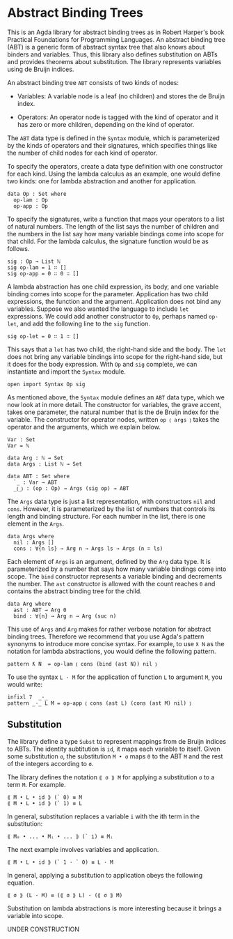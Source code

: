 # Abstract Binding Trees

This is an Agda library for abstract binding trees as in Robert
Harper's book Practical Foundations for Programming Languages.  An
abstract binding tree (ABT) is a generic form of abstract syntax tree
that also knows about binders and variables. Thus, this library also
defines substitution on ABTs and provides theorems about substitution.
The library represents variables using de Bruijn indices.

An abstract binding tree `ABT` consists of two kinds of nodes:

* Variables: A variable node is a leaf (no children) and stores the de
  Bruijn index.
  
* Operators: An operator node is tagged with the kind of operator and
  it has zero or more children, depending on the kind of operator.

The `ABT` data type is defined in the `Syntax` module, which is
parameterized by the kinds of operators and their signatures, which
specifies things like the number of child nodes for each kind of
operator.

To specify the operators, create a data type definition with one
constructor for each kind. Using the lambda calculus as an example,
one would define two kinds: one for lambda abstraction and another for
application.

	data Op : Set where
	  op-lam : Op
	  op-app : Op

To specify the signatures, write a function that maps your operators
to a list of natural numbers. The length of the list says the number
of children and the numbers in the list say how many variable bindings
come into scope for that child. For the lambda calculus, the signature
function would be as follows.

	sig : Op → List ℕ
	sig op-lam = 1 ∷ []
	sig op-app = 0 ∷ 0 ∷ []

A lambda abstraction has one child expression, its body, and one
variable binding comes into scope for the parameter.  Application has
two child expressions, the function and the argument. Application does
not bind any variables. Suppose we also wanted the language to include
`let` expressions. We could add another constructor to `Op`, perhaps
named `op-let`, and add the following line to the `sig` function.

	sig op-let = 0 ∷ 1 ∷ []

This says that a `let` has two child, the right-hand side and the
body.  The `let` does not bring any variable bindings into scope for
the right-hand side, but it does for the body expression.  With `Op`
and `sig` complete, we can instantiate and import the `Syntax` module.

    open import Syntax Op sig

As mentioned above, the `Syntax` module defines an `ABT` data type,
which we now look at in more detail. The constructor for variables,
the grave accent, takes one parameter, the natural number that is the
de Bruijn index for the variable. The constructor for operator nodes,
written `op ⦅ args ⦆` takes the operator and the arguments, which we
explain below.

    Var : Set
    Var = ℕ

    data Arg : ℕ → Set 
    data Args : List ℕ → Set

    data ABT : Set where
      `_ : Var → ABT
      _⦅_⦆ : (op : Op) → Args (sig op) → ABT

The `Args` data type is just a list representation, with constructors
`nil` and `cons`. However, it is parameterized by the list of numbers
that controls its length and binding structure. For each number in the
list, there is one element in the `Args`. 

    data Args where
      nil : Args []
      cons : ∀{n ls} → Arg n → Args ls → Args (n ∷ ls)

Each element of `Args` is an argument, defined by the `Arg` data type.
It is parameterized by a number that says how many variable bindings
come into scope. The `bind` constructor represents a variable binding
and decrements the number. The `ast` constructor is allowed with the
count reaches `0` and contains the abstract binding tree for the
child.

    data Arg where
      ast : ABT → Arg 0
      bind : ∀{n} → Arg n → Arg (suc n)

This use of `Args` and `Arg` makes for rather verbose notation for
abstract binding trees. Therefore we recommend that you use Agda's
pattern synonyms to introduce more concise syntax. For example, to use
`ƛ N` as the notation for lambda abstractions, you would define the
following pattern.

    pattern ƛ N  = op-lam ⦅ cons (bind (ast N)) nil ⦆

To use the syntax `L · M` for the application of function `L` to
argument `M`, you would write:

    infixl 7  _·_
    pattern _·_ L M = op-app ⦅ cons (ast L) (cons (ast M) nil) ⦆

## Substitution

The library define a type `Subst` to represent mappings from de Bruijn
indices to ABTs. The identity subtitution is `id`, it maps each
variable to itself. Given some substitution `σ`, the substitution `M • σ`
maps `0` to the ABT `M` and the rest of the integers according to `σ`.

The library defines the notation `⟪ σ ⟫ M` for applying a substitution
`σ` to a term `M`. For example.

    ⟪ M • L • id ⟫ (` 0) ≡ M
    ⟪ M • L • id ⟫ (` 1) ≡ L

In general, substitution replaces a variable `i` with
the ith term in the substitution:

    ⟪ M₀ • ... • Mᵢ • ... ⟫ (` i) ≡ Mᵢ

The next example involves variables and application.

    ⟪ M • L • id ⟫ (` 1 · ` 0) ≡ L · M

In general, applying a substitution to application obeys
the following equation.

    ⟪ σ ⟫ (L · M) ≡ (⟪ σ ⟫ L) · (⟪ σ ⟫ M)

Substitution on lambda abstractions is more interesting because it
brings a variable into scope.

UNDER CONSTRUCTION
